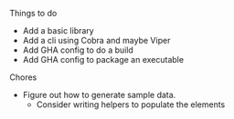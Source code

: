 Things to do

- Add a basic library 
- Add a cli using Cobra and maybe Viper
- Add GHA config to do a build
- Add GHA config to package an executable

Chores

- Figure out how to generate sample data. 
  - Consider writing helpers to populate the elements